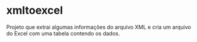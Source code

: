 # xmltoexcel
Projeto que extrai algumas informações do arquivo XML e cria um arquivo do Excel com uma tabela contendo os dados.
